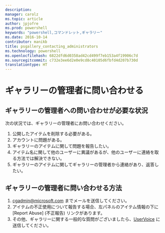```yaml
---
description: 
manager: carolz
ms.topic: article
author: jpjofre
ms.prod: powershell
keywords: "powershell,コマンドレット,ギャラリー"
ms.date: 2016-10-14
contributor: manikb
title: psgallery_contacting_administrators
ms.technology: powershell
ms.openlocfilehash: 6822dfd6d0358ad42cd499f7eb153a4f19906c7d
ms.sourcegitcommit: c732e3ee6d2e0e9cd8c40105d6fbfd4d207b730d
translationtype: HT
---
```

# <a name="contact-gallery-administrators"></a>ギャラリーの管理者に問い合わせる

## <a name="when-to-contact-gallery-administrators"></a>ギャラリーの管理者への問い合わせが必要な状況

次の状況では、ギャラリーの管理者にお問い合わせください。

1. 公開したアイテムを削除する必要がある。
2. アカウントに問題がある。
3. ギャラリーのアイテムに関して問題を報告したい。
4. アイテム名に関して他のユーザーに異議があるが、他のユーザーに連絡を取る方法では解決できない。
5. ギャラリーのアイテムに関してギャラリーの管理者から連絡があり、返答したい。

## <a name="how-to-contact-gallery-administrators"></a>ギャラリーの管理者に問い合わせる方法

1. cgadmin@microsoft.com までメールを送信してください。
2. アイテムの不正使用について報告する場合、左パネルのアイテム情報の下に [Report Abuse] (不正報告) リンクがあります。
3. その他、ギャラリーに関する一般的な質問がございましたら、[UserVoice](http://windowsserver.uservoice.com/forums/301869-powershell) に送信してください。

